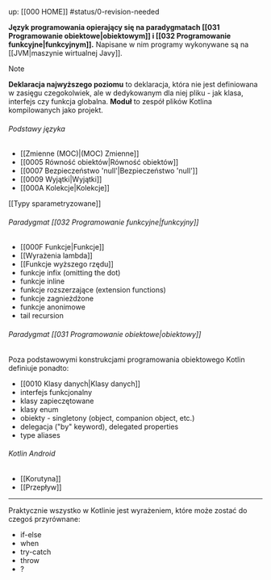 up: [[000 HOME]]
#status/0-revision-needed 

**Język programowania opierający się na paradygmatach [[031 Programowanie obiektowe|obiektowym]] i [[032 Programowanie funkcyjne|funkcyjnym]].**
Napisane w nim programy wykonywane są na [[JVM|maszynie wirtualnej Javy]].


> [!NOTE]
> **Deklaracja najwyższego poziomu** to deklaracja, która nie jest definiowana w zasięgu czegokolwiek, ale w dedykowanym dla niej pliku - jak klasa, interfejs czy funkcja globalna.
> **Moduł** to zespół plików Kotlina kompilowanych jako projekt.

###### Podstawy języka

- [[Zmienne (MOC)|(MOC) Zmienne]]
- [[0005 Równość obiektów|Równość obiektów]]
- [[0007 Bezpieczeństwo 'null'|Bezpieczeństwo 'null']]
- [[0009 Wyjątki|Wyjątki]]
- [[000A Kolekcje|Kolekcje]]

[[Typy sparametryzowane]]

###### Paradygmat [[032 Programowanie funkcyjne|funkcyjny]]

- [[000F Funkcje|Funkcje]]
- [[Wyrażenia lambda]]
- [[Funkcje wyższego rzędu]]
- funkcje infix (omitting the dot)
- funkcje inline
- funkcje rozszerzające (extension functions)
- funkcje zagnieżdżone
- funkcje anonimowe
- tail recursion
###### Paradygmat [[031 Programowanie obiektowe|obiektowy]]

Poza podstawowymi konstrukcjami programowania obiektowego Kotlin definiuje ponadto:

- [[0010 Klasy danych|Klasy danych]]
- interfejs funkcjonalny
- klasy zapieczętowane
- klasy enum
- obiekty - singletony (object, companion object, etc.)
- delegacja ("by" keyword), delegated properties
- type aliases


###### Kotlin Android

- [[Korutyna]]
- [[Przepływ]]



---

Praktycznie wszystko w Kotlinie jest wyrażeniem, które może zostać do czegoś przyrównane:
- if-else
- when
- try-catch 
- throw
- ?